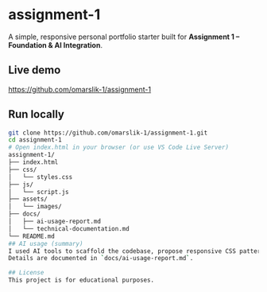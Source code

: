 # assignment-1

A simple, responsive personal portfolio starter built for **Assignment 1 – Foundation & AI Integration**.

## Live demo
https://github.com/omarslik-1/assignment-1

## Run locally
```bash
git clone https://github.com/omarslik-1/assignment-1.git
cd assignment-1
# Open index.html in your browser (or use VS Code Live Server)
assignment-1/
├── index.html
├── css/
│   └── styles.css
├── js/
│   └── script.js
├── assets/
│   └── images/
├── docs/
│   ├── ai-usage-report.md
│   └── technical-documentation.md
└── README.md
## AI usage (summary)
I used AI tools to scaffold the codebase, propose responsive CSS patterns, and draft documentation.  
Details are documented in `docs/ai-usage-report.md`.

## License
This project is for educational purposes.